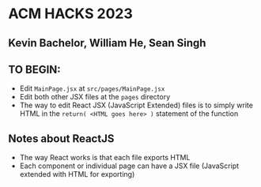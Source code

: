 # ACM HACKS 2023

## Kevin Bachelor, William He, Sean Singh

## TO BEGIN:
- Edit `MainPage.jsx` at `src/pages/MainPage.jsx`
- Edit both other JSX files at the `pages` directory
- The way to edit React JSX (JavaScript Extended) files is to simply write HTML in the `return( <HTML goes here> )` statement of the function

## Notes about ReactJS
- The way React works is that each file exports HTML
- Each component or individual page can have a JSX file (JavaScript extended with HTML for exporting)